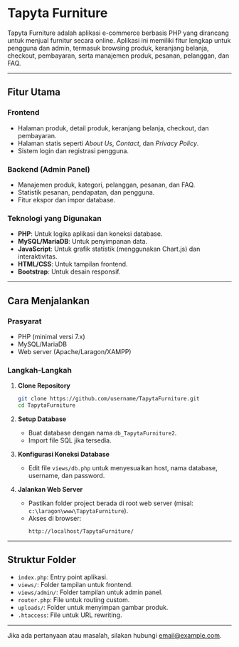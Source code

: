 # Tapyta Furniture

Tapyta Furniture adalah aplikasi e-commerce berbasis PHP yang dirancang untuk menjual furnitur secara online. Aplikasi ini memiliki fitur lengkap untuk pengguna dan admin, termasuk browsing produk, keranjang belanja, checkout, pembayaran, serta manajemen produk, pesanan, pelanggan, dan FAQ.

---

## Fitur Utama

### Frontend

- Halaman produk, detail produk, keranjang belanja, checkout, dan pembayaran.
- Halaman statis seperti _About Us_, _Contact_, dan _Privacy Policy_.
- Sistem login dan registrasi pengguna.

### Backend (Admin Panel)

- Manajemen produk, kategori, pelanggan, pesanan, dan FAQ.
- Statistik pesanan, pendapatan, dan pengguna.
- Fitur ekspor dan impor database.

### Teknologi yang Digunakan

- **PHP**: Untuk logika aplikasi dan koneksi database.
- **MySQL/MariaDB**: Untuk penyimpanan data.
- **JavaScript**: Untuk grafik statistik (menggunakan Chart.js) dan interaktivitas.
- **HTML/CSS**: Untuk tampilan frontend.
- **Bootstrap**: Untuk desain responsif.

---

## Cara Menjalankan

### Prasyarat

- PHP (minimal versi 7.x)
- MySQL/MariaDB
- Web server (Apache/Laragon/XAMPP)

### Langkah-Langkah

1. **Clone Repository**

   ```bash
   git clone https://github.com/username/TapytaFurniture.git
   cd TapytaFurniture
   ```

2. **Setup Database**

   - Buat database dengan nama `db_TapytaFurniture2`.
   - Import file SQL jika tersedia.

3. **Konfigurasi Koneksi Database**

   - Edit file `views/db.php` untuk menyesuaikan host, nama database, username, dan password.

4. **Jalankan Web Server**
   - Pastikan folder project berada di root web server (misal: `c:\laragon\www\TapytaFurniture`).
   - Akses di browser:
     ```
     http://localhost/TapytaFurniture/
     ```

---

## Struktur Folder

- `index.php`: Entry point aplikasi.
- `views/`: Folder tampilan untuk frontend.
- `views/admin/`: Folder tampilan untuk admin panel.
- `router.php`: File untuk routing custom.
- `uploads/`: Folder untuk menyimpan gambar produk.
- `.htaccess`: File untuk URL rewriting.

---

Jika ada pertanyaan atau masalah, silakan hubungi [email@example.com](mailto:email@example.com).
